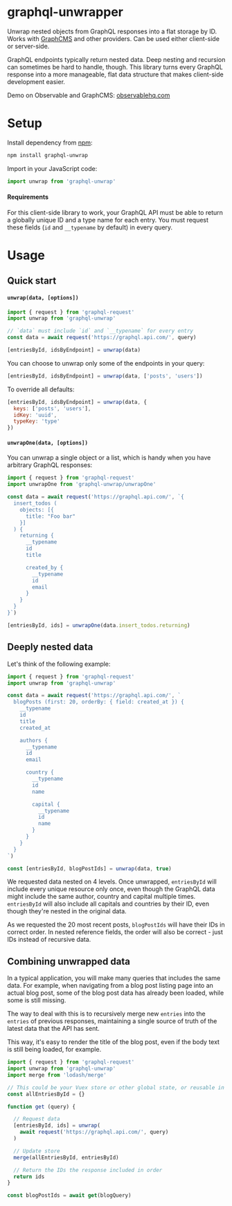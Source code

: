 # graphql-unwrapper

Unwrap nested objects from GraphQL responses into a flat storage by ID. Works with [GraphCMS](https://graphcms.com) and other providers. Can be used either client-side or server-side.

GraphQL endpoints typically return nested data. Deep nesting and recursion can sometimes be hard to handle, though. This library turns every GraphQL response into a more manageable, flat data structure that makes client-side development easier.

Demo on Observable and GraphCMS: [observablehq.com](https://observablehq.com/@jerryjappinen/graph)



# Setup

Install dependency from [npm](https://npmjs.org/package/graphql-unwrap):

```sh
npm install graphql-unwrap
```

Import in your JavaScript code:

```js
import unwrap from 'graphql-unwrap'
```

#### Requirements

For this client-side library to work, your GraphQL API must be able to return a globally unique ID and a type name for each entry. You must request these fields (`id` and `__typename` by default) in every query.

# Usage

## Quick start

#### `unwrap(data, [options])`

```js
import { request } from 'graphql-request'
import unwrap from 'graphql-unwrap'

// `data` must include `id` and `__typename` for every entry
const data = await request('https://graphql.api.com/', query)

[entriesById, idsByEndpoint] = unwrap(data)
```

You can choose to unwrap only some of the endpoints in your query:

```js
[entriesById, idsByEndpoint] = unwrap(data, ['posts', 'users'])
```

To override all defaults:

```js
[entriesById, idsByEndpoint] = unwrap(data, {
  keys: ['posts', 'users'],
  idKey: 'uuid',
  typeKey: 'type'
})
```

#### `unwrapOne(data, [options])`

You can unwrap a single object or a list, which is handy when you have arbitrary GraphQL responses:

```js
import { request } from 'graphql-request'
import unwrapOne from 'graphql-unwrap/unwrapOne'

const data = await request('https://graphql.api.com/', `{
  insert_todos (
    objects: [{
      title: "Foo bar"
    }]
  ) {
    returning {
      __typename
      id
      title

      created_by {
        __typename
        id
        email
      }
    }
  }
}`)

[entriesById, ids] = unwrapOne(data.insert_todos.returning)
```

## Deeply nested data

Let's think of the following example:

```js
import { request } from 'graphql-request'
import unwrap from 'graphql-unwrap'

const data = await request('https://graphql.api.com/', `
  blogPosts (first: 20, orderBy: { field: created_at }) {
    __typename
    id
    title
    created_at

    authors {
      __typename
      id
      email

      country {
        __typename
        id
        name

        capital {
          __typename
          id
          name
        }
      }
    }
  }
`)

const [entriesById, blogPostIds] = unwrap(data, true)
```

We requested data nested on 4 levels. Once unwrapped, `entriesById` will include every unique resource only once, even though the GraphQL data might include the same author, country and capital multiple times. `entriesById` will also include all capitals and countries by their ID, even though they're nested in the original data.

As we requested the 20 most recent posts, `blogPostIds` will have their IDs in correct order. In nested reference fields, the order will also be correct - just IDs instead of recursive data.



## Combining unwrapped data

In a typical application, you will make many queries that includes the same data. For example, when navigating from a blog post listing page into an actual blog post, some of the blog post data has already been loaded, while some is still missing.

The way to deal with this is to recursively merge new `entries` into the `entries` of previous responses, maintaining a single source of truth of the latest data that the API has sent.

This way, it's easy to render the title of the blog post, even if the body text is still being loaded, for example.


```js
import { request } from 'graphql-request'
import unwrap from 'graphql-unwrap'
import merge from 'lodash/merge'

// This could be your Vuex store or other global state, or reusable in some other way
const allEntriesById = {}

function get (query) {

  // Request data
  [entriesById, ids] = unwrap(
    await request('https://graphql.api.com/', query)
  )

  // Update store
  merge(allEntriesById, entriesById)

  // Return the IDs the response included in order
  return ids
}

const blogPostIds = await get(blogQuery)
```
